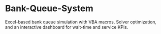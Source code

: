 # Bank-Queue-System
Excel-based bank queue simulation with VBA macros, Solver optimization, and an interactive dashboard for wait-time and service KPIs.

